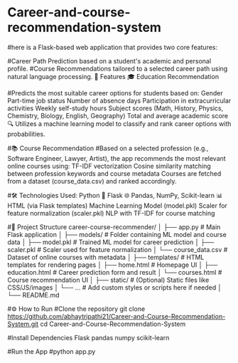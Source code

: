 # Career-and-course-recommendation-system
#here is a Flask-based web application that provides two core features:

#Career Path Prediction based on a student's academic and personal profile. #Course Recommendations tailored to a selected career path using natural language processing. 🚀 Features 🎓 Education Recommendation

#Predicts the most suitable career options for students based on: Gender Part-time job status Number of absence days Participation in extracurricular activities Weekly self-study hours Subject scores (Math, History, Physics, Chemistry, Biology, English, Geography) Total and average academic score 🔍 Utilizes a machine learning model to classify and rank career options with probabilities.

#📚 Course Recommendation #Based on a selected profession (e.g., Software Engineer, Lawyer, Artist), the app recommends the most relevant online courses using: TF-IDF vectorization Cosine similarity matching between profession keywords and course metadata Courses are fetched from a dataset (course_data.csv) and ranked accordingly.

#🛠 Technologies Used: Python 🐍 Flask 🌐 Pandas, NumPy, Scikit-learn 📊 HTML (via Flask templates) Machine Learning Model (model.pkl) Scaler for feature normalization (scaler.pkl) NLP with TF-IDF for course matching

#📁 Project Structure career-course-recommender/ │ ├── app.py # Main Flask application │ ├── models/ # Folder containing ML model and course data │ ├── model.pkl # Trained ML model for career prediction │ ├── scaler.pkl # Scaler used for feature normalization │ └── course_data.csv # Dataset of online courses with metadata │ ├── templates/ # HTML templates for rendering pages │ ├── home.html # Homepage UI │ ├── education.html # Career prediction form and result │ └── courses.html # Course recommendation UI │ ├── static/ # (Optional) Static files like CSS/JS/images │ └── ... # Add custom styles or scripts here if needed │ └── README.md

#⚙️ How to Run #Clone the repository git clone https://github.com/abhaytripathi21/Career-and-Course-Recommendation-System.git cd Career-and-Course-Recommendation-System

#Install Dependencies Flask pandas numpy scikit-learn

#Run the App #python app.py
